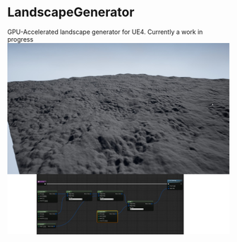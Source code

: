 # LandscapeGenerator

GPU-Accelerated landscape generator for UE4. Currently a work in progress
![alt text](https://raw.githubusercontent.com/nchalkley2/LandscapeGenerator/master/landscapegen.png)

